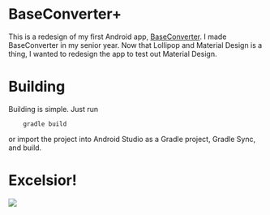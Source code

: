BaseConverter+
=============

This is a redesign of my first Android app, [BaseConverter](https://github.com/codemonkey800/BaseConverter). I made
BaseConverter in my senior year. Now that Lollipop and Material Design is a thing, I wanted to redesign the app to test out Material Design.

Building
========
Building is simple. Just run
```
    gradle build
```
or import the project into Android Studio as a Gradle project, Gradle Sync, and build.

Excelsior! 
==========
![](http://goo.gl/S6qY2O)
